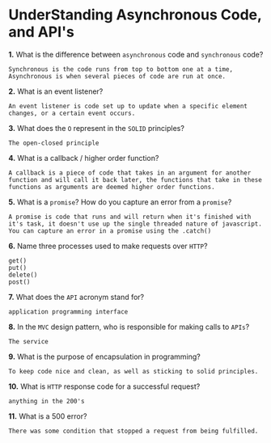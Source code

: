 # UnderStanding Asynchronous Code, and API's

**1.** What is the difference between `asynchronous` code and `synchronous` code?
<!-- enter you answer in the space below -->
```
Synchronous is the code runs from top to bottom one at a time, Asynchronous is when several pieces of code are run at once.
```
**2.** What is an event listener?
<!-- enter you answer in the space below -->
```
An event listener is code set up to update when a specific element changes, or a certain event occurs.
```
**3.** What does the `O` represent in the `SOLID` principles?
<!-- enter you answer in the space below -->
```
The open-closed principle
```
**4.** What is a callback / higher order function?
<!-- enter you answer in the space below -->
```
A callback is a piece of code that takes in an argument for another function and will call it back later, the functions that take in these functions as arguments are deemed higher order functions. 
```
**5.** What is a `promise`? How do you capture an error from a `promise`?
<!-- enter you answer in the space below -->
```
A promise is code that runs and will return when it's finished with it's task, it doesn't use up the single threaded nature of javascript. You can capture an error in a promise using the .catch()
```
**6.** Name three processes used to make requests over `HTTP`?
<!-- enter you answer in the space below -->
```
get()
put()
delete()
post()
```
**7.** What does the `API` acronym stand for?
<!-- enter you answer in the space below -->
```
application programming interface
```
**8.** In the `MVC` design pattern, who is responsible for making calls to `APIs`?
<!-- enter you answer in the space below -->
```
The service
```
**9.** What is the purpose of encapsulation in programming?
<!-- enter you answer in the space below -->
```
To keep code nice and clean, as well as sticking to solid principles.
```
**10.** What is `HTTP` response code for a successful request?
<!-- enter you answer in the space below -->
```
anything in the 200's
```
**11.** What is a 500 error?
<!-- enter you answer in the space below -->
```
There was some condition that stopped a request from being fulfilled. 
```